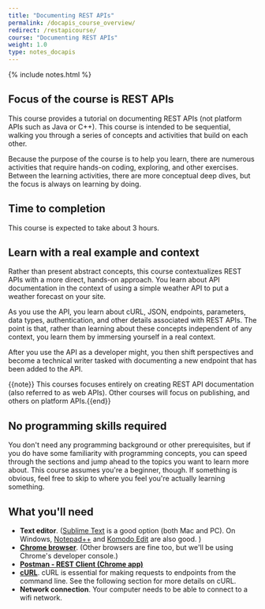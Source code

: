 ```yaml
---
title: "Documenting REST APIs"
permalink: /docapis_course_overview/
redirect: /restapicourse/
course: "Documenting REST APIs"
weight: 1.0
type: notes_docapis
---
```

{% include notes.html %}

## Focus of the course is REST APIs
This course provides a tutorial on documenting REST APIs (not platform APIs such as Java or C++). This course is intended to be sequential, walking you through a series of concepts and activities that build on each other. 

Because the purpose of the course is to help you learn, there are numerous activities that require hands-on coding, exploring, and other exercises. Between the learning activities, there are more conceptual deep dives, but the focus is always on learning by doing.

## Time to completion

This course is expected to take about 3 hours.

## Learn with a real example and context

Rather than present abstract concepts, this course contextualizes REST APIs with a more direct, hands-on approach. You learn about API documentation in the context of using a simple weather API to put a weather forecast on your site. 

As you use the API, you learn about cURL, JSON, endpoints, parameters, data types, authentication, and other details associated with REST APIs. The point is that, rather than learning about these concepts independent of any context, you learn them by immersing yourself in a real context.

After you use the API as a developer might, you then shift perspectives and become a technical writer tasked with documenting a new endpoint that has been added to the API.

{{note}} This courses focuses entirely on creating REST API documentation (also referred to as web APIs). Other courses will focus on publishing, and others on platform APIs.{{end}}

## No programming skills required

You don't need any programming background or other prerequisites, but if you do have some familiarity with programming concepts, you can speed through the sections and jump ahead to the topics you want to learn more about. This course assumes you're a beginner, though. If something is obvious, feel free to skip to where you feel you're actually learning something.

## What you'll need

* **Text editor**. ([Sublime Text](http://www.sublimetext.com/) is a good option (both Mac and PC). On Windows, [Notepad++](https://notepad-plus-plus.org/) and [Komodo Edit](http://komodoide.com/komodo-edit/) are also good. )
* **[Chrome browser](http://www.google.com/chrome/)**. (Other browsers are fine too, but we'll be using Chrome's developer console.)
* **[Postman - REST Client (Chrome app)](https://chrome.google.com/webstore/detail/postman-rest-client/fdmmgilgnpjigdojojpjoooidkmcomcm?hl=en)**
* **[cURL](http://curl.haxx.se/)**. cURL is essential for making requests to endpoints from the command line.  See the following section for more details on cURL.
* **Network connection**. Your computer needs to be able to connect to a wifi network.



